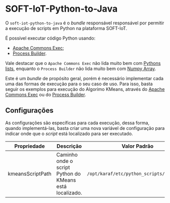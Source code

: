 # SOFT-IoT-Python-to-Java

O `soft-iot-python-to-java` é o *bundle* responsável responsável por permitir a execução de scripts em Python na plataforma SOFT-IoT.

É possível executar código Python usando:
- [Apache Commons Exec](https://commons.apache.org/proper/commons-exec/index.html);
- [Process Builder](https://docs.oracle.com/javase/8/docs/api/java/lang/ProcessBuilder.html).

Vale destacar que o `Apache Commons Exec` não lida muito bem com [Pythons lists](https://docs.python.org/3/tutorial/datastructures.html), enquanto o `Process Builder` não lida muito bem com [Numpy Array](https://numpy.org/doc/stable/reference/generated/numpy.array.html).

Este é um *bundle* de propósito geral, porém é necessário implementar cada uma das formas de execução para o seu caso de uso. Para isso, basta seguir os exemplos para execução do Algorimo KMeans, através do [Apache Commons Exec](https://github.com/AllanCapistrano/soft-iot-python-to-java/blob/main/src/main/java/python/to/java/models/pythonExecutions/ApacheCommonKMeans.java) ou do [Process Builder](https://github.com/AllanCapistrano/soft-iot-python-to-java/blob/main/src/main/java/python/to/java/models/pythonExecutions/ProcessBuilderKMeans.java).

## Configurações

As configurações são específicas para cada execução, dessa forma, quando implementá-las, basta criar uma nova variável de configuração para indicar onde que o *script* está localizado para ser executado.

| Propriedade | Descrição | Valor Padrão |
| ----------- | --------- | ------------ |
| kmeansScriptPath | Caminho onde o script Python do KMeans está localizado. | `/opt/karaf/etc/python_scripts/kmeans.py` |
